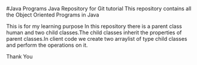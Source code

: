 #Java Programs
Java Repository for Git tutorial
This repository contains all the Object Oriented Programs in Java

This is for my learning purpose
In this repository there is a parent class human and two child classes.The child classes
inherit the properties of parent classes.In client code we create two arraylist of type child classes
and perform the operations on it.

Thank You
